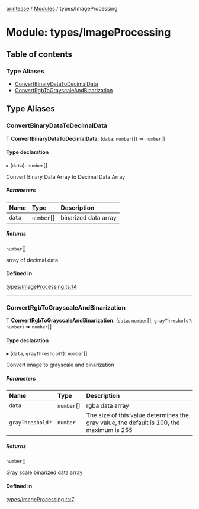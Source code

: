 [printease](../README.md) / [Modules](../modules.md) / types/ImageProcessing

# Module: types/ImageProcessing

## Table of contents

### Type Aliases

- [ConvertBinaryDataToDecimalData](types_ImageProcessing.md#convertbinarydatatodecimaldata)
- [ConvertRgbToGrayscaleAndBinarization](types_ImageProcessing.md#convertrgbtograyscaleandbinarization)

## Type Aliases

### ConvertBinaryDataToDecimalData

Ƭ **ConvertBinaryDataToDecimalData**: (`data`: `number`[]) => `number`[]

#### Type declaration

▸ (`data`): `number`[]

Convert Binary Data Array to Decimal Data Array

##### Parameters

| Name | Type | Description |
| :------ | :------ | :------ |
| `data` | `number`[] | binarized data array |

##### Returns

`number`[]

array of decimal data

#### Defined in

[types/ImageProcessing.ts:14](https://github.com/Liu-Jinshuai/printease/blob/b564588/src/types/ImageProcessing.ts#L14)

___

### ConvertRgbToGrayscaleAndBinarization

Ƭ **ConvertRgbToGrayscaleAndBinarization**: (`data`: `number`[], `grayThreshold?`: `number`) => `number`[]

#### Type declaration

▸ (`data`, `grayThreshold?`): `number`[]

Convert image to grayscale and binarization

##### Parameters

| Name | Type | Description |
| :------ | :------ | :------ |
| `data` | `number`[] | rgba data array |
| `grayThreshold?` | `number` | The size of this value determines the gray value, the default is 100, the maximum is 255 |

##### Returns

`number`[]

Gray scale binarized data array

#### Defined in

[types/ImageProcessing.ts:7](https://github.com/Liu-Jinshuai/printease/blob/b564588/src/types/ImageProcessing.ts#L7)
